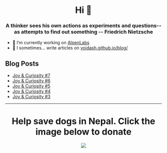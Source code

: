 <h1 align="center">Hi 👋</h1>
<h3 align="center">A thinker sees his own actions as experiments and questions--as attempts to find out something -- Friedrich Nietzsche</h3>

- 🔭 I’m currently working on [AlpenLabs](https://github.com/alpenlabs/)
- 📝 I sometimes... write articles on [voidash.github.io/blog/](https://voidash.github.io/blog/)


<h2 align="left"> Blog Posts</h2>
 
<!-- BLOG-POST-LIST:START -->
- [Joy &amp; Curiosity #7](https://thapa-ashish.com.np/blog/joy-and-curiosity/2025/7/)
- [Joy &amp; Curiosity #6](https://thapa-ashish.com.np/blog/joy-and-curiosity/2025/6/)
- [Joy &amp; Curiosity #5](https://thapa-ashish.com.np/blog/joy-and-curiosity/2025/5/)
- [Joy &amp; Curiosity #4](https://thapa-ashish.com.np/blog/joy-and-curiosity/2025/4/)
- [Joy &amp; Curiosity #3](https://thapa-ashish.com.np/blog/joy-and-curiosity/2025/3/)
<!-- BLOG-POST-LIST:END -->

-----------------------

<div align="center">
<h1>Help save dogs in Nepal. Click the image below to donate</h1>
<a href="https://www.hat-uk.org/help/animalnepal.html"/><img src="https://github.com/user-attachments/assets/95c64f30-f692-4c88-ae3c-cab012163e3e"/></a>
</div>





